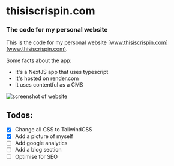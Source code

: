 # thisiscrispin.com

### The code for my personal website

This is the code for my personal website [www.thisiscrispin.com](www.thisiscrispin.com). 

Some facts about the app:
- It's a NextJS app that uses typescript
- It's hosted on render.com
- It uses contentful as a CMS

![screenshot of website](https://images.ctfassets.net/2jl6ez2z7dm3/4ys8cNpGng5JHgbL1KP2er/1a0b5a5a7c65339512ee1348a49740b1/screenshot-2024-09-17.jpeg?q=80)

## Todos:

- [x] Change all CSS to TailwindCSS
- [x] Add a picture of myself
- [ ] Add google analytics
- [ ] Add a blog section
- [ ] Optimise for SEO
